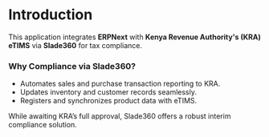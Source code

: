 # Introduction

This application integrates **ERPNext** with **Kenya Revenue Authority's (KRA) eTIMS** via **Slade360** for tax compliance.

### Why Compliance via Slade360?

- Automates sales and purchase transaction reporting to KRA.
- Updates inventory and customer records seamlessly.
- Registers and synchronizes product data with eTIMS.

While awaiting KRA’s full approval, Slade360 offers a robust interim compliance solution.
